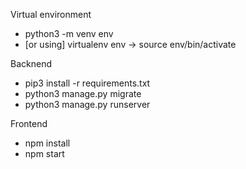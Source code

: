 Virtual environment
- python3 -m venv env
- [or using] virtualenv env
-> source env/bin/activate

Backnend
- pip3 install -r requirements.txt
- python3 manage.py migrate
- python3 manage.py runserver

Frontend
- npm install
- npm start